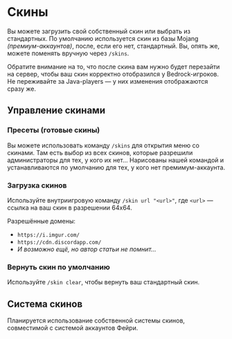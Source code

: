 # Скины

Вы можете загрузить свой собственный скин или выбрать из стандартных.
По умолчанию используется скин из базы Mojang _(премиум-аккаунтов)_,
после, если его нет, стандартный. Вы, опять же, можете поменять
вручную через `/skins`.

Обратите внимание на то, что после скина вам нужно будет перезайти
на сервер, чтобы ваш скин корректно отобразился у Bedrock-игроков. Не
переживайте за Java-players — у них изменения отображаются сразу же.

## Управление скинами

### Пресеты (готовые скины)

Вы можете использовать команду `/skins` для открытия меню со скинами.
Там есть выбор из всех скинов, которые разрешили администраторы для
тех, у кого их нет... Нарисованы нашей командой и устанавливаются по
умолчанию для тех, у кого нет премимум-аккаунта.

### Загрузка скинов

Используйте внутриигровую команду `/skin url "<url>"`, где `<url>` —
ссылка на ваш скин в разрешении 64x64.

Разрешённые домены:

- `https://i.imgur.com/`
- `https://cdn.discordapp.com/`
- _И возможно ещё, но автор статьи не помнит..._

### Вернуть скин по умолчанию

Используйте `/skin clear`, чтобы вернуть ваш стандартный скин.

## Система скинов

Планируется использование собственной системы скинов, совместимой с
системой аккаунтов Фейри.

